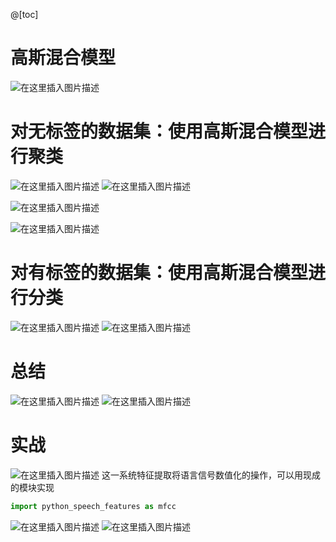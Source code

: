 
@[toc]
# 高斯混合模型
![在这里插入图片描述](https://i-blog.csdnimg.cn/direct/cfe1c3f2c4314af6b9d1daf94a64904b.png)

# 对无标签的数据集：使用高斯混合模型进行聚类
![在这里插入图片描述](https://i-blog.csdnimg.cn/direct/d61a6f8c54394065afba6a759d15281d.png)
![在这里插入图片描述](https://i-blog.csdnimg.cn/direct/0d9eb19c8bfb4742a1ade2fd5aea9284.png)

![在这里插入图片描述](https://i-blog.csdnimg.cn/direct/5e28be7c87574b1ebe8199b5cd334422.png)

![在这里插入图片描述](https://i-blog.csdnimg.cn/direct/360fdc3a12ea4ef3a0e7ac3a2164cf6f.png)
# 对有标签的数据集：使用高斯混合模型进行分类
![在这里插入图片描述](https://i-blog.csdnimg.cn/direct/d0920c4389b0450682b1d96593e90fcd.png)
![在这里插入图片描述](https://i-blog.csdnimg.cn/direct/8b937eaa5da8432b8d1b3ba02a2d9240.png)
# 总结
![在这里插入图片描述](https://i-blog.csdnimg.cn/direct/445387ef401e47b4abe8c2930fece027.png)
![在这里插入图片描述](https://i-blog.csdnimg.cn/direct/f92ee407bf844e858d94d22a6d046642.png)
# 实战

![在这里插入图片描述](https://i-blog.csdnimg.cn/direct/51af7894e7b84b15a72fc9018da83431.png)
这一系统特征提取将语言信号数值化的操作，可以用现成的模块实现

```python
import python_speech_features as mfcc
```
![在这里插入图片描述](https://i-blog.csdnimg.cn/direct/48511ec5ea78484eb258f55f9bebe252.png)
![在这里插入图片描述](https://i-blog.csdnimg.cn/direct/709a6cbec001429ea41220c5e28e22fd.png)
